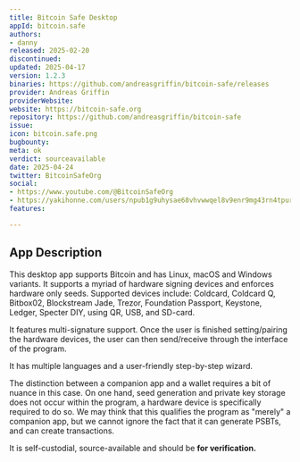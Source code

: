 ```yaml
---
title: Bitcoin Safe Desktop
appId: bitcoin.safe
authors:
- danny
released: 2025-02-20
discontinued: 
updated: 2025-04-17
version: 1.2.3
binaries: https://github.com/andreasgriffin/bitcoin-safe/releases
provider: Andreas Griffin
providerWebsite: 
website: https://bitcoin-safe.org
repository: https://github.com/andreasgriffin/bitcoin-safe
issue: 
icon: bitcoin.safe.png
bugbounty: 
meta: ok
verdict: sourceavailable
date: 2025-04-24
twitter: BitcoinSafeOrg
social:
- https://www.youtube.com/@BitcoinSafeOrg
- https://yakihonne.com/users/npub1g9uhysae68vhvwwqel8v9enr9mg43rn4tpurs6a9g4jsrw6nl7lsplhs9v
features: 

---
```


## App Description

This desktop app supports Bitcoin and has Linux, macOS and Windows variants. It supports a myriad of hardware signing devices and enforces hardware only seeds. Supported devices include: Coldcard, Coldcard Q, Bitbox02, Blockstream Jade, Trezor, Foundation Passport, Keystone, Ledger, Specter DIY, using QR, USB, and SD-card.

It features multi-signature support. Once the user is finished setting/pairing the hardware devices, the user can then send/receive through the interface of the program.

It has multiple languages and a user-friendly step-by-step wizard. 

The distinction between a companion app and a wallet requires a bit of nuance in this case. On one hand, seed generation and private key storage does not occur within the program, a hardware device is specifically required to do so. We may think that this qualifies the program as "merely" a companion app, but we cannot ignore the fact that it can generate PSBTs, and can create transactions. 

It is self-custodial, source-available and should be **for verification.**
